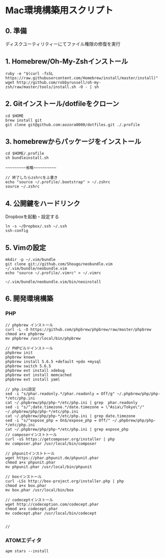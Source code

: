 # Mac環境構築用スクリプト

## 0. 準備

ディスクユーティリティーにてファイル権限の修復を実行

## 1. Homebrew/Oh-My-Zshインストール

```.shell
ruby -e "$(curl -fsSL https://raw.githubusercontent.com/Homebrew/install/master/install)"
wget http://github.com/robbyrussell/oh-my-zsh/raw/master/tools/install.sh -O - | sh
```

## 2. Gitインストール/dotfileをクローン

```.shell
cd $HOME
brew install git
git clone git@github.com:aozora0000/dotfiles.git ./.profile
```

## 3. homebrewからパッケージをインストール

```.shell
cd $HOME/.profile
sh bundleinstall.sh

~~~~~~~~~省略~~~~~~~~~~

// 終了したらzshrcを上書き
echo "source ~/.profile/.bootstrap" > ~/.zshrc
source ~/.zshrc
```

## 4. 公開鍵をハードリンク

Dropboxを起動・設定する

```.shell
ln -s ~/Dropbox/.ssh ~/.ssh
ssh-config
```
## 5. Vimの設定

```.shell
mkdir -p ~/.vim/bundle
git clone git://github.com/Shougo/neobundle.vim ~/.vim/bundle/neobundle.vim
echo "source ~/.profile/.vimrc" > ~/.vimrc

~/.vim/bundle/neobundle.vim/bin/neoinstall
```

## 6. 開発環境構築

### PHP

```.shell
// phpbrew インストール
curl -L -O https://github.com/phpbrew/phpbrew/raw/master/phpbrew
chmod a+x phpbrew
mv phpbrew /usr/local/bin/phpbrew

// PHPビルドインストール
phpbrew init
phpbrew known
phpbrew install 5.6.5 +default +pdo +mysql
phpbrew switch 5.6.5
phpbrew ext install xdebug
phpbrew ext install memcached
phpbrew ext install yaml

// php.ini設定
sed -i "s/phar.readonly.*/phar.readonly = Off/g" ~/.phpbrew/php/php-*/etc/php.ini
cat ~/.phpbrew/php/php-*/etc/php.ini | grep  phar.readonly
sed -i "s/^;date.timezone.*/date.timezone = \"Asia\/Tokyo\"/" ~/.phpbrew/php/php-*/etc/php.ini
cat ~/.phpbrew/php/php-*/etc/php.ini | grep date.timezone
sed -i "s/^expose_php = On$/expose_php = Off/" ~/.phpbrew/php/php-*/etc/php.ini
cat ~/.phpbrew/php/php-*/etc/php.ini | grep expose_php
// composerインストトール
curl -sS https://getcomposer.org/installer | php
mv composer.phar /usr/local/bin/composer

// phpunitインストトール
wget https://phar.phpunit.de/phpunit.phar
chmod a+x phpunit.phar
mv phpunit.phar /usr/local/bin/phpunit

// boxインストール
curl -LSs http://box-project.org/installer.php | php
chmod a+x box.phar
mv box.phar /usr/local/bin/box

// codeceptインストール
wget http://codeception.com/codecept.phar
chmod a+x codecept.phar
mv codecept.phar /usr/local/bin/codecept


//
```

### ATOMエディタ
```.shell
apm stars --install
```
